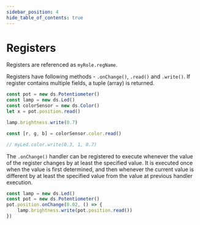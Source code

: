 ```yaml
---
sidebar_position: 4
hide_table_of_contents: true
---
```


# Registers

Registers are referenced as `myRole.regName`.

Registers have following methods - `.onChange()`, `.read()` and `.write()`.
If register contains multiple fields, a tuple (array) is returned.

```ts ignore-errors
const pot = new ds.Potentiometer()
const lamp = new ds.Led()
const colorSensor = new ds.Color()
let x = pot.position.read()

lamp.brightness.write(0.7)

const [r, g, b] = colorSensor.color.read()

// myLed.color.write(0.3, 1, 0.7)
```

The `.onChange()` handler can be registered to execute whenever the value of the register changes
by at least the specified value.
It is executed once when the value is first determined, and then whenever the current value
is different by at least the specified value from the value at previous handler execution.

```ts
const lamp = new ds.Led()
const pot = new ds.Potentiometer()
pot.position.onChange(0.02, () => {
    lamp.brightness.write(pot.position.read())
})
```